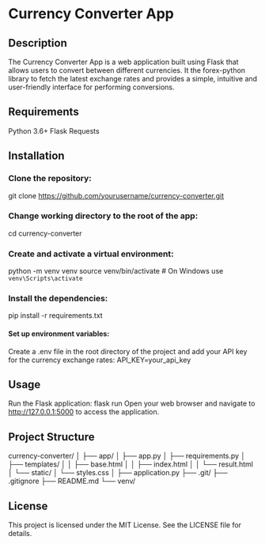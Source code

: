 # Currency Converter App

## Description

The Currency Converter App is a web application built using Flask that allows users to convert
between different currencies.
It the forex-python library to fetch the latest exchange rates and provides a simple, intuitive
and user-friendly interface for performing conversions.

## Requirements

Python 3.6+
Flask
Requests

## Installation

### Clone the repository:

git clone https://github.com/yourusername/currency-converter.git

### Change working directory to the root of the app:

cd currency-converter

### Create and activate a virtual environment:

python -m venv venv
source venv/bin/activate  # On Windows use `venv\Scripts\activate`

### Install the dependencies:

pip install -r requirements.txt

#### Set up environment variables:

Create a .env file in the root directory of the project and add your API key for the currency exchange rates:
API_KEY=your_api_key

## Usage
Run the Flask application:
flask run
Open your web browser and navigate to http://127.0.0.1:5000 to access the application.

## Project Structure

currency-converter/
│
├── app/
│   ├── app.py
│   ├── requirements.py
│   ├── templates/
│   │   ├── base.html
│   │   ├── index.html
│   │   └── result.html
│   └── static/
│       └── styles.css
│
├── application.py
├── .git/
├── .gitignore
├── README.md
└── venv/

## License

This project is licensed under the MIT License. See the LICENSE file for details.

